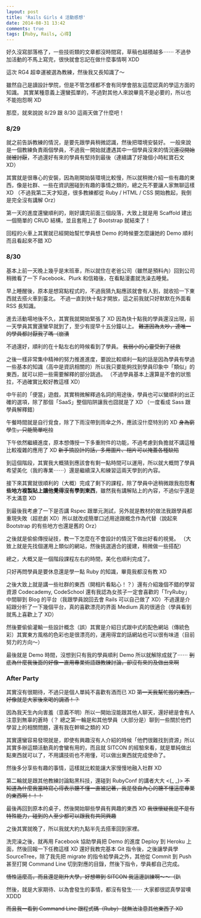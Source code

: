```yaml
---
layout: post
title: 'Rails Girls 4 活動感想'
date: 2014-08-31 13:42
comments: true
tags: [Ruby, Rails, 心得]
---
```

好久沒寫部落格了，一些技術類的文章都沒時間寫，草稿也越積越多⋯⋯
不過參加活動的不馬上寫完，很快就會忘記在做什麼事情啊 XDD

這次 RG4 超幸運被選為教練，然後我又長知識了～

雖然自己是讀設計學院，但是不管怎樣都不會有同學會朋友這麼認真的學這方面的知識。
其實某種意義上還蠻孤單的，不過對其他人來說畢竟不是必要的，所以也不能抱怨啊 XD

那麼，就來說說 8/29 跟 8/30 這兩天做了什麼吧！

<!--more-->

### 8/29

就之前告訴教練的情況，是要先跟學員稍微認識，然後把環境安裝好。
一般來說是一個教練負責兩個學員，不過我一開始就遭遇其中一個學員沒來的情況<del>還沒開始就被討厭</del>，不過還好有來的學員有堅持到最後（連續講了好幾個小時紅寶石文 XD）

其實就是很專心的安裝，因為剛開始裝環境比較慢，所以就稍微介紹一些有趣的東西，像是社群、一些在資訊圈碰到有趣的事情之類的，總之先不要讓人家無聊這樣 XD
（不過我第二天才知道，很多教練都從 Ruby / HTML / CSS 開始教起，我倒是完全沒有講解 Orz）

第一天的進度還蠻順利的，剛好講完前面三個段落，大致上就是用 Scaffold 建出一個簡單的 CRUD 結構，並且套用上了 Bootstrap 就結束了！

回程的火車上其實就已經開始幫忙學員想 Demo 的時候要怎麼讓她的 Demo 順利而且看起來不錯 XD

### 8/30

基本上前一天晚上幾乎是末班車，所以就住在老爸公司（雖然是預料內）回到公司稍微看了一下 Facebook、Plurk 和信箱後，在看點漫畫就洗澡去睡覺。

早上睡醒後，原本是想寫點程式的，不過我猜九點應該就會有人到，就收拾一下東西就去搭火車到臺北。
不過一直到快十點才開放，這之前我就只好默默在外面看 RSS 長知識。

進去活動場地後不久，其實我就開始緊張了 XD
因為快十點我的學員還沒出現，前一天學員其實還蠻早就到了，至少有提早十五分鐘以上。
<del>難道因為太吵，連唯一的學員都討厭我了嗎（崩潰</del>

不過還好，順利的在十點左右的時候看到了學員。
<del>我弱小的心靈受到了拯救</del>

之後一樣非常集中精神的努力推進進度，要說比較順利一點的話是因為學員有學過一些基本的知識（高中是資訊相關的）所以我只要能夠找到學員印象中「類似」的東西，就可以把一些需要解釋的部分跳過。
（不過學員基本上還算是不會的狀態拉，不過確實比較好教這樣 XD）

中午前的「便當」遊戲，其實稍微解釋過名詞的用途後，學員也可以蠻順利的出正確的選項，除了那個「SaaS」整個陷阱讓我也囧就是了 XD （一度看成 Sass 跟學員解釋錯）

午餐時間就是自行覓食，除了下雨沒帶到雨傘之外，應該沒什麼特別的 XD
<del>身為窮學生，只能簡單吃拉</del>

下午依然繼續進度，原本想傳授一下多重附件的功能，不過考慮到負擔就不講這種比較複雜的應用了 XD
<del>新手搞設計的話，多用圖片、相片可以掩蓋各種缺陷</del>

到這個階段，其實我大概猜到應該會有剩一點時間可以運用，所以就大概問了學員希望美化（我的專業⋯⋯）還是繼續深入和練習這兩天學到的內容。

接下來其實就很順利的（大概）完成了剩下的課程，除了學員中途稍微跟我抱怨**有些地方複製貼上讓他覺得沒有學到東西**，雖然我有講解貼上的內容，不過似乎還是不太滿意 XD

到最後我考慮了一下是否講 Rspec 跟單元測試，另外就是教材的做法我跟學員都重現失敗（超悲劇 XD）所以就改成簡單口述用途跟概念作為代替（說起來 Bootstrap 的有些地方也還是舊的 Orz）

之後就是偷偷傳授祕技，教一下怎麼在不會設計的情況下做出好看的視覺。
（大致上就是先找個運用上類似的網站，然後挑選適合的援建，稍微做一些搭配）

總之，大概又是一個階段課程左右的時間，美化也順利完成了。

只好再問學員是要休息還是學一點 Ruby 的知識，畢竟我都沒有教 XD

之後大致上就是講一些社群的東西（開相片看點心！？）還有介紹幾個不錯的學習資源 Codecademy, CodeSchool 還有我認為女孩子一定會喜歡的「TryRuby」中間聊到 Blog 的平台（我跟學員說回去會 Rails 可以自己做了 XD）不過還是介紹跟分析了一下幾個平台，真的喜歡漂亮的界面 Medium 真的很適合（學員看到就馬上喜歡上了 XD）

然後要偷偷灌輸一些設計概念（誤）其實是介紹日式跟中式的配色網站（傳統色彩）其實東方風格的色彩也是很漂亮的，運用得宜的話網站也可以很有味道（目前努力的方向～）

最後就是 Demo 時間，沒想到只有我的學員順利 Demo 所以就解除成就了⋯⋯
<del>到底為什麼我後面的好像一直用專業術語跟教練討論，卻沒有來的及做出來啊</del>

### After Party

其實沒有很期待，不過只是個人單純不喜歡有酒而已 XD
<del>第一天我幫忙搬的東西，好像就是大家後來喝的調酒！？</del>

因為我天生內向害羞（意義不明）所以一開始沒能跟其他人聊天，還好總是會有人注意到無辜的蒼時（？
總之第一輪是和其他學員（大部分是）聊到一些關於他們學習上的相關問題，還有我在幹嘛之類的 XD

其實還蠻容易發現就是，即使有興趣沒有人介紹的時候「他們很難找到資源」所以其實多辦這類活動真的會蠻有用的，而且就 SITCON 的經驗來看，就是單純做出點東西就可以了，不用講技術也不用懂，可以做出東西就完成使命了。

然後多分享些有趣的事情，這樣就比較能讓大家慢慢地融入社群 XD

第二輪就是跟其他教練討論點黑科技，還碰到 RubyConf 的講者大大 <(_ _)>
<del>不知道為什麼我當時寫心得表示聽不懂一直被記著，我是發自內心的聽不懂這麼專業的東西啊！！！</del>

最後再回到原本的桌子，然後開始聊些學員有興趣的東西 XD
<del>我很懷疑我是不是有特殊能力，碰到的人至少都可以跟我有共同興趣</del>

之後其實就晚了，所以我就大約九點半先去搭車回到家裡。

洗完澡之後，就再用 Facebook 協助學員把 Demo 的進度 Deploy 到 Heroku 上面，然後回報一下任務這樣 XD
還好我教完基本 Git 指令後，之後讓學員學 SourceTree，除了我先把 migrate 的指令給學員之外，其他從 Commit 到 Push 甚至打開 Command Line 切到對應的目錄，然後下指令，學員都自己完成。

<del>悟性這麼高，而且還是剛升大學，好想帶到 SITCON 我這邊訓練啊～～（趴</del>

然後，就是大家期待、以為會發生的事情，都沒有發生⋯⋯
大家都很認真學習噢 XDDD

<del>而且我一看到 Command Line 跟程式碼（Ruby）就無法注意其他東西了 XD</del>
